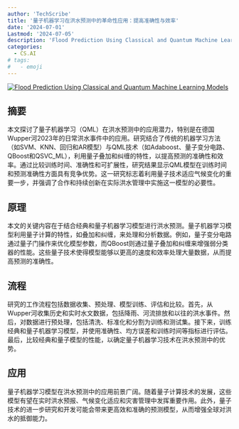 ```yaml
---
author: 'TechScribe'
title: '量子机器学习在洪水预测中的革命性应用：提高准确性与效率'
date: '2024-07-01'
Lastmod: '2024-07-05'
description: 'Flood Prediction Using Classical and Quantum Machine Learning Models'
categories:
  - CS.AI
# tags:
#   - emoji
---
```


[![Flood Prediction Using Classical and Quantum Machine Learning Models](https://arxiv-research-1301205113.cos.ap-guangzhou.myqcloud.com/images/2407.01001v1.pdf_0.jpg)](https://arxiv.org/abs/2407.01001v1)

## 摘要

本文探讨了量子机器学习（QML）在洪水预测中的应用潜力，特别是在德国Wupper河2023年的日常洪水事件中的应用。研究结合了传统的机器学习方法（如SVM、KNN、回归和AR模型）与QML技术（如Adaboost、量子变分电路、QBoost和QSVC_ML），利用量子叠加和纠缠的特性，以提高预测的准确性和效率。通过比较训练时间、准确性和可扩展性，研究结果显示QML模型在训练时间和预测准确性方面具有竞争优势。这一研究标志着利用量子技术适应气候变化的重要一步，并强调了合作和持续创新在实际洪水管理中实施这一模型的必要性。<!--more-->

## 原理

本文的关键内容在于结合经典和量子机器学习模型进行洪水预测。量子机器学习模型利用量子计算的特性，如叠加和纠缠，来处理和分析数据。例如，量子变分电路通过量子门操作来优化模型参数，而QBoost则通过量子叠加和纠缠来增强弱分类器的性能。这些量子技术使得模型能够以更高的速度和效率处理大量数据，从而提高预测的准确性。

## 流程

研究的工作流程包括数据收集、预处理、模型训练、评估和比较。首先，从Wupper河收集历史和实时水文数据，包括降雨、河流排放和以往的洪水事件。然后，对数据进行预处理，包括清洗、标准化和分割为训练和测试集。接下来，训练经典和量子机器学习模型，并使用准确性、均方误差和训练时间等指标进行评估。最后，比较经典和量子模型的性能，以确定量子机器学习技术在洪水预测中的优势。

## 应用

量子机器学习模型在洪水预测中的应用前景广阔。随着量子计算技术的发展，这些模型有望在实时洪水预报、气候变化适应和灾害管理中发挥重要作用。此外，量子技术的进一步研究和开发可能会带来更高效和准确的预测模型，从而增强全球对洪水的抵御能力。